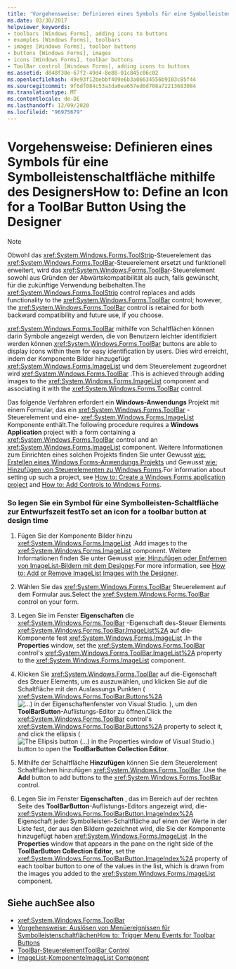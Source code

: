 ```yaml
---
title: 'Vorgehensweise: Definieren eines Symbols für eine Symbolleistenschaltfläche mithilfe des Designers'
ms.date: 03/30/2017
helpviewer_keywords:
- toolbars [Windows Forms], adding icons to buttons
- examples [Windows Forms], toolbars
- images [Windows Forms], toolbar buttons
- buttons [Windows Forms], images
- icons [Windows Forms], toolbar buttons
- ToolBar control [Windows Forms], adding icons to buttons
ms.assetid: d848f38e-67f2-49d4-8e88-01c845c06c02
ms.openlocfilehash: 49e93f12bebbf409e6b3a06634556b9103c85f44
ms.sourcegitcommit: 9f6df084c53a3da0ea657ed0d708a72213683084
ms.translationtype: MT
ms.contentlocale: de-DE
ms.lasthandoff: 12/09/2020
ms.locfileid: "96975679"
---
```

# <a name="how-to-define-an-icon-for-a-toolbar-button-using-the-designer"></a><span data-ttu-id="f15da-102">Vorgehensweise: Definieren eines Symbols für eine Symbolleistenschaltfläche mithilfe des Designers</span><span class="sxs-lookup"><span data-stu-id="f15da-102">How to: Define an Icon for a ToolBar Button Using the Designer</span></span>

> [!NOTE]
> <span data-ttu-id="f15da-103">Obwohl das <xref:System.Windows.Forms.ToolStrip>-Steuerelement das <xref:System.Windows.Forms.ToolBar>-Steuerelement ersetzt und funktionell erweitert, wird das <xref:System.Windows.Forms.ToolBar>-Steuerelement sowohl aus Gründen der Abwärtskompatibilität als auch, falls gewünscht, für die zukünftige Verwendung beibehalten.</span><span class="sxs-lookup"><span data-stu-id="f15da-103">The <xref:System.Windows.Forms.ToolStrip> control replaces and adds functionality to the <xref:System.Windows.Forms.ToolBar> control; however, the <xref:System.Windows.Forms.ToolBar> control is retained for both backward compatibility and future use, if you choose.</span></span>

<span data-ttu-id="f15da-104"><xref:System.Windows.Forms.ToolBar> mithilfe von Schaltflächen können darin Symbole angezeigt werden, die von Benutzern leichter identifiziert werden können.</span><span class="sxs-lookup"><span data-stu-id="f15da-104"><xref:System.Windows.Forms.ToolBar> buttons are able to display icons within them for easy identification by users.</span></span> <span data-ttu-id="f15da-105">Dies wird erreicht, indem der Komponente Bilder hinzugefügt <xref:System.Windows.Forms.ImageList> und dem Steuerelement zugeordnet wird <xref:System.Windows.Forms.ToolBar> .</span><span class="sxs-lookup"><span data-stu-id="f15da-105">This is achieved through adding images to the <xref:System.Windows.Forms.ImageList> component and associating it with the <xref:System.Windows.Forms.ToolBar> control.</span></span>

<span data-ttu-id="f15da-106">Das folgende Verfahren erfordert ein **Windows-Anwendungs** Projekt mit einem Formular, das ein <xref:System.Windows.Forms.ToolBar> -Steuerelement und eine- <xref:System.Windows.Forms.ImageList> Komponente enthält.</span><span class="sxs-lookup"><span data-stu-id="f15da-106">The following procedure requires a **Windows Application** project with a form containing a <xref:System.Windows.Forms.ToolBar> control and an <xref:System.Windows.Forms.ImageList> component.</span></span> <span data-ttu-id="f15da-107">Weitere Informationen zum Einrichten eines solchen Projekts finden Sie unter Gewusst [wie: Erstellen eines Windows Forms-Anwendungs Projekts](/visualstudio/ide/step-1-create-a-windows-forms-application-project) und Gewusst [wie: Hinzufügen von Steuerelementen zu Windows Forms](how-to-add-controls-to-windows-forms.md).</span><span class="sxs-lookup"><span data-stu-id="f15da-107">For information about setting up such a project, see [How to: Create a Windows Forms application project](/visualstudio/ide/step-1-create-a-windows-forms-application-project) and [How to: Add Controls to Windows Forms](how-to-add-controls-to-windows-forms.md).</span></span>

### <a name="to-set-an-icon-for-a-toolbar-button-at-design-time"></a><span data-ttu-id="f15da-108">So legen Sie ein Symbol für eine Symbolleisten-Schaltfläche zur Entwurfszeit fest</span><span class="sxs-lookup"><span data-stu-id="f15da-108">To set an icon for a toolbar button at design time</span></span>

1. <span data-ttu-id="f15da-109">Fügen Sie der Komponente Bilder hinzu <xref:System.Windows.Forms.ImageList> .</span><span class="sxs-lookup"><span data-stu-id="f15da-109">Add images to the <xref:System.Windows.Forms.ImageList> component.</span></span> <span data-ttu-id="f15da-110">Weitere Informationen finden Sie unter Gewusst [wie: Hinzufügen oder Entfernen von ImageList-Bildern mit dem Designer](how-to-add-or-remove-imagelist-images-with-the-designer.md).</span><span class="sxs-lookup"><span data-stu-id="f15da-110">For more information, see [How to: Add or Remove ImageList Images with the Designer](how-to-add-or-remove-imagelist-images-with-the-designer.md).</span></span>

2. <span data-ttu-id="f15da-111">Wählen Sie das <xref:System.Windows.Forms.ToolBar> Steuerelement auf dem Formular aus.</span><span class="sxs-lookup"><span data-stu-id="f15da-111">Select the <xref:System.Windows.Forms.ToolBar> control on your form.</span></span>

3. <span data-ttu-id="f15da-112">Legen Sie im Fenster **Eigenschaften** die <xref:System.Windows.Forms.ToolBar> -Eigenschaft des-Steuer Elements <xref:System.Windows.Forms.ToolBar.ImageList%2A> auf die-Komponente fest <xref:System.Windows.Forms.ImageList> .</span><span class="sxs-lookup"><span data-stu-id="f15da-112">In the **Properties** window, set the <xref:System.Windows.Forms.ToolBar> control's <xref:System.Windows.Forms.ToolBar.ImageList%2A> property to the <xref:System.Windows.Forms.ImageList> component.</span></span>

4. <span data-ttu-id="f15da-113">Klicken Sie <xref:System.Windows.Forms.ToolBar> auf die-Eigenschaft des Steuer Elements, um es auszuwählen, und klicken Sie auf die Schaltfläche mit den Auslassungs Punkten ( <xref:System.Windows.Forms.ToolBar.Buttons%2A> ![ ...) in der Eigenschaftenfenster von Visual Studio. ](./media/visual-studio-ellipsis-button.png) ), um den **ToolBarButton**-Auflistungs-Editor zu öffnen.</span><span class="sxs-lookup"><span data-stu-id="f15da-113">Click the <xref:System.Windows.Forms.ToolBar> control's <xref:System.Windows.Forms.ToolBar.Buttons%2A> property to select it, and click the ellipsis (![The Ellipsis button (...) in the Properties window of Visual Studio.](./media/visual-studio-ellipsis-button.png)) button to open the **ToolBarButton Collection Editor**.</span></span>

5. <span data-ttu-id="f15da-114">Mithilfe der Schaltfläche **Hinzufügen** können Sie dem Steuerelement Schaltflächen hinzufügen <xref:System.Windows.Forms.ToolBar> .</span><span class="sxs-lookup"><span data-stu-id="f15da-114">Use the **Add** button to add buttons to the <xref:System.Windows.Forms.ToolBar> control.</span></span>

6. <span data-ttu-id="f15da-115">Legen Sie im Fenster **Eigenschaften** , das im Bereich auf der rechten Seite des **ToolBarButton**-Auflistungs-Editors angezeigt wird, die- <xref:System.Windows.Forms.ToolBarButton.ImageIndex%2A> Eigenschaft jeder Symbolleisten-Schaltfläche auf einen der Werte in der Liste fest, der aus den Bildern gezeichnet wird, die Sie der Komponente hinzugefügt haben <xref:System.Windows.Forms.ImageList> .</span><span class="sxs-lookup"><span data-stu-id="f15da-115">In the **Properties** window that appears in the pane on the right side of the **ToolBarButton Collection Editor**, set the <xref:System.Windows.Forms.ToolBarButton.ImageIndex%2A> property of each toolbar button to one of the values in the list, which is drawn from the images you added to the <xref:System.Windows.Forms.ImageList> component.</span></span>

## <a name="see-also"></a><span data-ttu-id="f15da-116">Siehe auch</span><span class="sxs-lookup"><span data-stu-id="f15da-116">See also</span></span>

- <xref:System.Windows.Forms.ToolBar>
- [<span data-ttu-id="f15da-117">Vorgehensweise: Auslösen von Menüereignissen für Symbolleistenschaltflächen</span><span class="sxs-lookup"><span data-stu-id="f15da-117">How to: Trigger Menu Events for Toolbar Buttons</span></span>](how-to-trigger-menu-events-for-toolbar-buttons.md)
- [<span data-ttu-id="f15da-118">ToolBar-Steuerelement</span><span class="sxs-lookup"><span data-stu-id="f15da-118">ToolBar Control</span></span>](toolbar-control-windows-forms.md)
- [<span data-ttu-id="f15da-119">ImageList-Komponente</span><span class="sxs-lookup"><span data-stu-id="f15da-119">ImageList Component</span></span>](imagelist-component-windows-forms.md)
